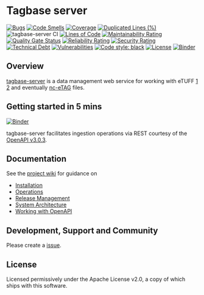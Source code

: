# Tagbase server

[![Bugs](https://sonarcloud.io/api/project_badges/measure?project=tagbase_tagbase-server&metric=bugs)](https://sonarcloud.io/summary/new_code?id=tagbase_tagbase-server)
[![Code Smells](https://sonarcloud.io/api/project_badges/measure?project=tagbase_tagbase-server&metric=code_smells)](https://sonarcloud.io/summary/new_code?id=tagbase_tagbase-server)
[![Coverage](https://sonarcloud.io/api/project_badges/measure?project=tagbase_tagbase-server&metric=coverage)](https://sonarcloud.io/summary/new_code?id=tagbase_tagbase-server)
[![Duplicated Lines (%)](https://sonarcloud.io/api/project_badges/measure?project=tagbase_tagbase-server&metric=duplicated_lines_density)](https://sonarcloud.io/summary/new_code?id=tagbase_tagbase-server)
![tagbase-server CI](https://github.com/tagbase/tagbase-server/actions/workflows/build.yml/badge.svg)
[![Lines of Code](https://sonarcloud.io/api/project_badges/measure?project=tagbase_tagbase-server&metric=ncloc)](https://sonarcloud.io/summary/new_code?id=tagbase_tagbase-server)
[![Maintainability Rating](https://sonarcloud.io/api/project_badges/measure?project=tagbase_tagbase-server&metric=sqale_rating)](https://sonarcloud.io/summary/new_code?id=tagbase_tagbase-server)
[![Quality Gate Status](https://sonarcloud.io/api/project_badges/measure?project=tagbase_tagbase-server&metric=alert_status)](https://sonarcloud.io/summary/new_code?id=tagbase_tagbase-server)
[![Reliability Rating](https://sonarcloud.io/api/project_badges/measure?project=tagbase_tagbase-server&metric=reliability_rating)](https://sonarcloud.io/summary/new_code?id=tagbase_tagbase-server)
[![Security Rating](https://sonarcloud.io/api/project_badges/measure?project=tagbase_tagbase-server&metric=security_rating)](https://sonarcloud.io/summary/new_code?id=tagbase_tagbase-server)
[![Technical Debt](https://sonarcloud.io/api/project_badges/measure?project=tagbase_tagbase-server&metric=sqale_index)](https://sonarcloud.io/summary/new_code?id=tagbase_tagbase-server)
[![Vulnerabilities](https://sonarcloud.io/api/project_badges/measure?project=tagbase_tagbase-server&metric=vulnerabilities)](https://sonarcloud.io/summary/new_code?id=tagbase_tagbase-server)
[![Code style: black](https://img.shields.io/badge/code%20style-black-000000.svg)](https://github.com/psf/black)
[![License](https://img.shields.io/github/license/tagbase/tagbase-server.svg?maxAge=2592000)](https://www.apache.org/licenses/LICENSE-2.0)
[![Binder](https://mybinder.org/badge_logo.svg)](https://mybinder.org/v2/gh/tagbase/tagbase-server/HEAD?labpath=getting_started.ipynb)

## Overview

[tagbase-server](https://github.com/tagbase/tagbase-server) is a data management web service for working with eTUFF [1](https://doi.org/10.6084/m9.figshare.10032848.v4) [2](https://doi.org/10.6084/m9.figshare.10159820.v1) and eventually [nc-eTAG](https://github.com/oceandatainterop/nc-eTAG/) files.

## Getting started in 5 mins

[![Binder](https://mybinder.org/badge_logo.svg)](https://mybinder.org/v2/gh/tagbase/tagbase-server/HEAD?labpath=getting_started.ipynb)

tagbase-server facilitates ingestion operations via REST courtesy of the [OpenAPI v3.0.3](https://spec.openapis.org/oas/v3.0.3.html).

## Documentation

See the [project wiki](https://github.com/tagbase/tagbase-server/wiki) for guidance on 
* [Installation](https://github.com/tagbase/tagbase-server/wiki/Installation)
* [Operations](https://github.com/tagbase/tagbase-server/wiki/Operations)
* [Release Management](https://github.com/tagbase/tagbase-server/wiki/Release-Management-Guide)
* [System Architecture](https://github.com/tagbase/tagbase-server/wiki/Systems-Architecture)
* [Working with OpenAPI](https://github.com/tagbase/tagbase-server/wiki/Working-with-the-OpenAPI-Specification-a.k.a-openapi.yaml)

## Development, Support and Community
Please create a [issue](https://github.com/tagbase/tagbase-server/issues).

## License
Licensed permissively under the Apache License v2.0, a copy of which ships with this software.
